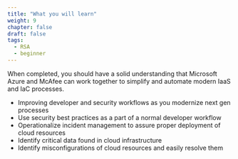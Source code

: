 ```yaml
---
title: "What you will learn"
weight: 9
chapter: false
draft: false
tags:
  - RSA
  - beginner
---
```


When completed, you should have a solid understanding that Microsoft Azure and McAfee can work together to simplify and automate modern IaaS and IaC processes. 

 - Improving developer and security workflows as you modernize next gen processes
 - Use security best practices as a part of a normal developer workflow
 - Operationalize incident management to assure proper deployment of cloud resources
 - Identify critical data found in cloud infrastructure
 - Identify misconfigurations of cloud resources and easily resolve them 
